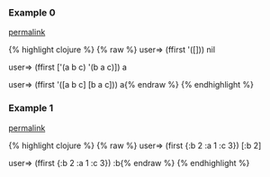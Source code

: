 ### Example 0
[permalink](#example-0)

{% highlight clojure %}
{% raw %}
user=> (ffirst '([]))
nil

user=> (ffirst ['(a b c) '(b a c)])
a

user=> (ffirst '([a b c] [b a c]))
a{% endraw %}
{% endhighlight %}


### Example 1
[permalink](#example-1)

{% highlight clojure %}
{% raw %}
user=> (first {:b 2 :a 1 :c 3})
[:b 2]

user=> (ffirst {:b 2 :a 1 :c 3})
:b{% endraw %}
{% endhighlight %}


